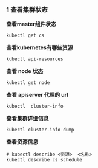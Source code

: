 ### 1 查看集群状态

**查看master组件状态**

```shell
kubectl get cs
```

**查看kubernetes有哪些资源**

```shell
kubectl api-resources
```

**查看 node 状态**

```shell
kubectl get node
```

**查看 apiserver 代理的 url**

```shell
kubectl  cluster-info
```

**查看集群详细信息**

```shell
kubectl cluster-info dump
```

**查看资源信息**

```shell
# kubectl describe <资源>  <名称>
kubectl describe cs schedule
```

